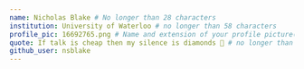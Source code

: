 ```yaml
---
name: Nicholas Blake # No longer than 28 characters
institution: University of Waterloo # no longer than 58 characters
profile_pic: 16692765.png # Name and extension of your profile picture(ex. mona.png) The picture must be squared and 544px on width and height.
quote: If talk is cheap then my silence is diamonds 💎 # no longer than 100 characters, avoid using quotes(") to guarantee the format remains the same.
github_user: nsblake
---
```

